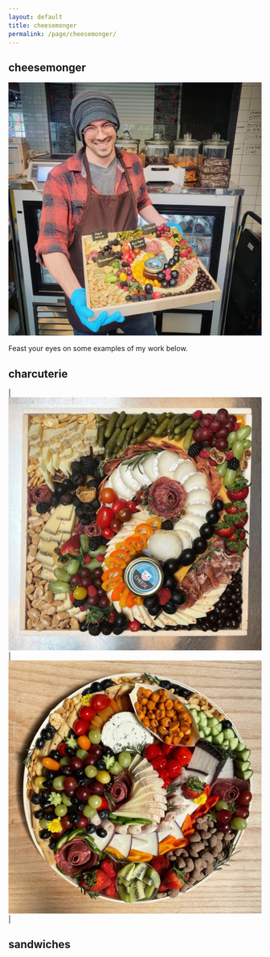 ```yaml
---
layout: default
title: cheesemonger
permalink: /page/cheesemonger/
---
```


## cheesemonger

![Cheesemonger Image](/assets/images/personal/cheesemonger.JPG)

Feast your eyes on some examples of my work below.

## charcuterie

|![cheeseboard1](/assets/images/charcuterie/cheeseboard1.jpeg)|![cheeseboard2](/assets/images/charcuterie/cheeseboard2.jpeg)|

## sandwiches
